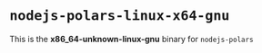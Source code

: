 # `nodejs-polars-linux-x64-gnu`

This is the **x86_64-unknown-linux-gnu** binary for `nodejs-polars`
